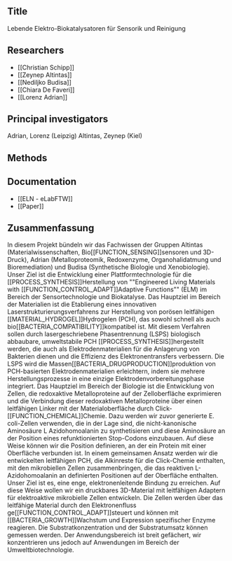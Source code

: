 ## Title
Lebende Elektro-Biokatalysatoren für Sensorik und Reinigung

## Researchers
- [[Christian Schipp]]
- [[Zeynep Altintas]]
- [[Nediljko Budisa]]
- [[Chiara De Faveri]]
- [[Lorenz Adrian]]

## Principal investigators
Adrian, Lorenz (Leipzig)
Altintas, Zeynep (Kiel)

## Methods

## Documentation
- [[ELN - eLabFTW]]
- [[Paper]]

## Zusammenfassung
In diesem Projekt bündeln wir das Fachwissen der Gruppen Altintas (Materialwissenschaften, Bio[[FUNCTION_SENSING]]sensoren und 3D-Druck), Adrian (Metalloproteomik, Redoxenzyme, Organohalidatmung und Bioremediation) und Budisa (Synthetische Biologie und Xenobiologie). Unser Ziel ist die Entwicklung einer Plattformtechnologie für die [[PROCESS_SYNTHESIS]]Herstellung von ""Engineered Living Materials with [[FUNCTION_CONTROL_ADAPT]]Adaptive Functions"" (ELM) im Bereich der Sensortechnologie und Biokatalyse. Das Hauptziel im Bereich der Materialien ist die Etablierung eines innovativen Laserstrukturierungsverfahrens zur Herstellung von porösen leitfähigen [[MATERIAL_HYDROGEL]]Hydrogelen (PCH), das sowohl schnell als auch bio[[BACTERIA_COMPATIBILITY]]kompatibel ist. Mit diesem Verfahren sollen durch lasergeschriebene Phasentrennung (LSPS) biologisch abbaubare, umweltstabile PCH [[PROCESS_SYNTHESIS]]hergestellt werden, die auch als Elektrodenmaterialien für die Anlagerung von Bakterien dienen und die Effizienz des Elektronentransfers verbessern. Die LSPS wird die Massen[[BACTERIA_DRUGPRODUCTION]]produktion von PCH-basierten Elektrodenmaterialien erleichtern, indem sie mehrere Herstellungsprozesse in eine einzige Elektrodenvorbereitungsphase integriert. Das Hauptziel im Bereich der Biologie ist die Entwicklung von Zellen, die redoxaktive Metalloproteine auf der Zelloberfläche exprimieren und die Verbindung dieser redoxaktiven Metalloproteine über einen leitfähigen Linker mit der Materialoberfläche durch Click-[[FUNCTION_CHEMICAL]]Chemie. Dazu werden wir zuvor generierte E. coli-Zellen verwenden, die in der Lage sind, die nicht-kanonische Aminosäure L Azidohomoalanin zu synthetisieren und diese Aminosäure an der Position eines refunktionierten Stop-Codons einzubauen. Auf diese Weise können wir die Position definieren, an der ein Protein mit einer Oberfläche verbunden ist. In einem gemeinsamen Ansatz werden wir die entwickelten leitfähigen PCH, die Alkinreste für die Click-Chemie enthalten, mit den mikrobiellen Zellen zusammenbringen, die das reaktiven L-Azidohomoalanin an definierten Positionen auf der Oberfläche enthalten. Unser Ziel ist es, eine enge, elektronenleitende Bindung zu erreichen. Auf diese Weise wollen wir ein druckbares 3D-Material mit leitfähigen Adaptern für elektroaktive mikrobielle Zellen entwickeln. Die Zellen werden über das leitfähige Material durch den Elektronenfluss ge[[FUNCTION_CONTROL_ADAPT]]steuert und können mit [[BACTERIA_GROWTH]]Wachstum und Expression spezifischer Enzyme reagieren. Die Substratkonzentration und der Substratumsatz können gemessen werden. Der Anwendungsbereich ist breit gefächert, wir konzentrieren uns jedoch auf Anwendungen im Bereich der Umweltbiotechnologie. 